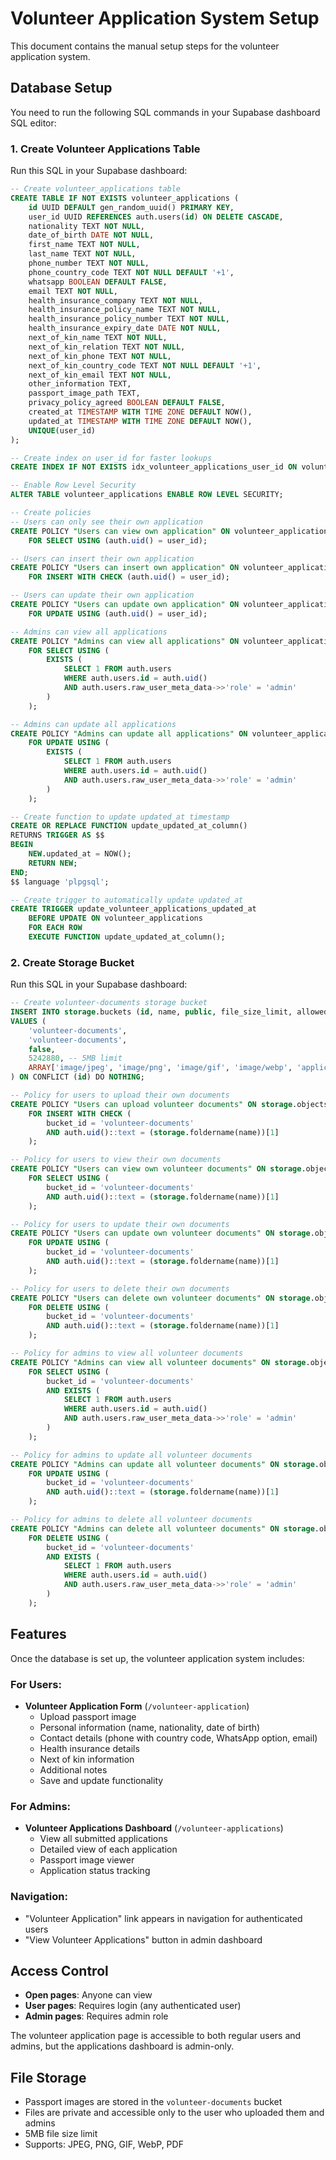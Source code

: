 # Volunteer Application System Setup

This document contains the manual setup steps for the volunteer application system.

## Database Setup

You need to run the following SQL commands in your Supabase dashboard SQL editor:

### 1. Create Volunteer Applications Table

Run this SQL in your Supabase dashboard:

```sql
-- Create volunteer_applications table
CREATE TABLE IF NOT EXISTS volunteer_applications (
    id UUID DEFAULT gen_random_uuid() PRIMARY KEY,
    user_id UUID REFERENCES auth.users(id) ON DELETE CASCADE,
    nationality TEXT NOT NULL,
    date_of_birth DATE NOT NULL,
    first_name TEXT NOT NULL,
    last_name TEXT NOT NULL,
    phone_number TEXT NOT NULL,
    phone_country_code TEXT NOT NULL DEFAULT '+1',
    whatsapp BOOLEAN DEFAULT FALSE,
    email TEXT NOT NULL,
    health_insurance_company TEXT NOT NULL,
    health_insurance_policy_name TEXT NOT NULL,
    health_insurance_policy_number TEXT NOT NULL,
    health_insurance_expiry_date DATE NOT NULL,
    next_of_kin_name TEXT NOT NULL,
    next_of_kin_relation TEXT NOT NULL,
    next_of_kin_phone TEXT NOT NULL,
    next_of_kin_country_code TEXT NOT NULL DEFAULT '+1',
    next_of_kin_email TEXT NOT NULL,
    other_information TEXT,
    passport_image_path TEXT,
    privacy_policy_agreed BOOLEAN DEFAULT FALSE,
    created_at TIMESTAMP WITH TIME ZONE DEFAULT NOW(),
    updated_at TIMESTAMP WITH TIME ZONE DEFAULT NOW(),
    UNIQUE(user_id)
);

-- Create index on user_id for faster lookups
CREATE INDEX IF NOT EXISTS idx_volunteer_applications_user_id ON volunteer_applications(user_id);

-- Enable Row Level Security
ALTER TABLE volunteer_applications ENABLE ROW LEVEL SECURITY;

-- Create policies
-- Users can only see their own application
CREATE POLICY "Users can view own application" ON volunteer_applications
    FOR SELECT USING (auth.uid() = user_id);

-- Users can insert their own application
CREATE POLICY "Users can insert own application" ON volunteer_applications
    FOR INSERT WITH CHECK (auth.uid() = user_id);

-- Users can update their own application
CREATE POLICY "Users can update own application" ON volunteer_applications
    FOR UPDATE USING (auth.uid() = user_id);

-- Admins can view all applications
CREATE POLICY "Admins can view all applications" ON volunteer_applications
    FOR SELECT USING (
        EXISTS (
            SELECT 1 FROM auth.users 
            WHERE auth.users.id = auth.uid() 
            AND auth.users.raw_user_meta_data->>'role' = 'admin'
        )
    );

-- Admins can update all applications
CREATE POLICY "Admins can update all applications" ON volunteer_applications
    FOR UPDATE USING (
        EXISTS (
            SELECT 1 FROM auth.users 
            WHERE auth.users.id = auth.uid() 
            AND auth.users.raw_user_meta_data->>'role' = 'admin'
        )
    );

-- Create function to update updated_at timestamp
CREATE OR REPLACE FUNCTION update_updated_at_column()
RETURNS TRIGGER AS $$
BEGIN
    NEW.updated_at = NOW();
    RETURN NEW;
END;
$$ language 'plpgsql';

-- Create trigger to automatically update updated_at
CREATE TRIGGER update_volunteer_applications_updated_at 
    BEFORE UPDATE ON volunteer_applications 
    FOR EACH ROW 
    EXECUTE FUNCTION update_updated_at_column();
```

### 2. Create Storage Bucket

Run this SQL in your Supabase dashboard:

```sql
-- Create volunteer-documents storage bucket
INSERT INTO storage.buckets (id, name, public, file_size_limit, allowed_mime_types)
VALUES (
    'volunteer-documents',
    'volunteer-documents',
    false,
    5242880, -- 5MB limit
    ARRAY['image/jpeg', 'image/png', 'image/gif', 'image/webp', 'application/pdf']
) ON CONFLICT (id) DO NOTHING;

-- Policy for users to upload their own documents
CREATE POLICY "Users can upload volunteer documents" ON storage.objects
    FOR INSERT WITH CHECK (
        bucket_id = 'volunteer-documents' 
        AND auth.uid()::text = (storage.foldername(name))[1]
    );

-- Policy for users to view their own documents
CREATE POLICY "Users can view own volunteer documents" ON storage.objects
    FOR SELECT USING (
        bucket_id = 'volunteer-documents' 
        AND auth.uid()::text = (storage.foldername(name))[1]
    );

-- Policy for users to update their own documents
CREATE POLICY "Users can update own volunteer documents" ON storage.objects
    FOR UPDATE USING (
        bucket_id = 'volunteer-documents' 
        AND auth.uid()::text = (storage.foldername(name))[1]
    );

-- Policy for users to delete their own documents
CREATE POLICY "Users can delete own volunteer documents" ON storage.objects
    FOR DELETE USING (
        bucket_id = 'volunteer-documents' 
        AND auth.uid()::text = (storage.foldername(name))[1]
    );

-- Policy for admins to view all volunteer documents
CREATE POLICY "Admins can view all volunteer documents" ON storage.objects
    FOR SELECT USING (
        bucket_id = 'volunteer-documents' 
        AND EXISTS (
            SELECT 1 FROM auth.users 
            WHERE auth.users.id = auth.uid() 
            AND auth.users.raw_user_meta_data->>'role' = 'admin'
        )
    );

-- Policy for admins to update all volunteer documents
CREATE POLICY "Admins can update all volunteer documents" ON storage.objects
    FOR UPDATE USING (
        bucket_id = 'volunteer-documents' 
        AND auth.uid()::text = (storage.foldername(name))[1]
    );

-- Policy for admins to delete all volunteer documents
CREATE POLICY "Admins can delete all volunteer documents" ON storage.objects
    FOR DELETE USING (
        bucket_id = 'volunteer-documents' 
        AND EXISTS (
            SELECT 1 FROM auth.users 
            WHERE auth.users.id = auth.uid() 
            AND auth.users.raw_user_meta_data->>'role' = 'admin'
        )
    );
```

## Features

Once the database is set up, the volunteer application system includes:

### For Users:
- **Volunteer Application Form** (`/volunteer-application`)
  - Upload passport image
  - Personal information (name, nationality, date of birth)
  - Contact details (phone with country code, WhatsApp option, email)
  - Health insurance details
  - Next of kin information
  - Additional notes
  - Save and update functionality

### For Admins:
- **Volunteer Applications Dashboard** (`/volunteer-applications`)
  - View all submitted applications
  - Detailed view of each application
  - Passport image viewer
  - Application status tracking

### Navigation:
- "Volunteer Application" link appears in navigation for authenticated users
- "View Volunteer Applications" button in admin dashboard

## Access Control

- **Open pages**: Anyone can view
- **User pages**: Requires login (any authenticated user)
- **Admin pages**: Requires admin role

The volunteer application page is accessible to both regular users and admins, but the applications dashboard is admin-only.

## File Storage

- Passport images are stored in the `volunteer-documents` bucket
- Files are private and accessible only to the user who uploaded them and admins
- 5MB file size limit
- Supports: JPEG, PNG, GIF, WebP, PDF 